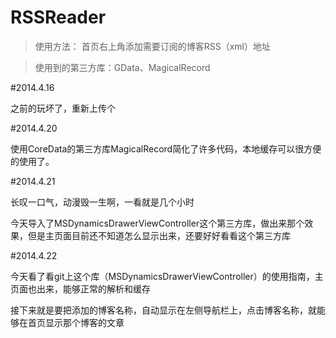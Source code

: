 RSSReader
=========

>使用方法：
>首页右上角添加需要订阅的博客RSS（xml）地址


>使用到的第三方库：GData、MagicalRecord

#2014.4.16


之前的玩坏了，重新上传个


#2014.4.20


使用CoreData的第三方库MagicalRecord简化了许多代码，本地缓存可以很方便的使用了。


#2014.4.21


长叹一口气，动漫毁一生啊，一看就是几个小时


今天导入了MSDynamicsDrawerViewController这个第三方库，做出来那个效果，但是主页面目前还不知道怎么显示出来，还要好好看看这个第三方库


#2014.4.22


今天看了看git上这个库（MSDynamicsDrawerViewController）的使用指南，主页面也出来，能够正常的解析和缓存


接下来就是要把添加的博客名称，自动显示在左侧导航栏上，点击博客名称，就能够在首页显示那个博客的文章

